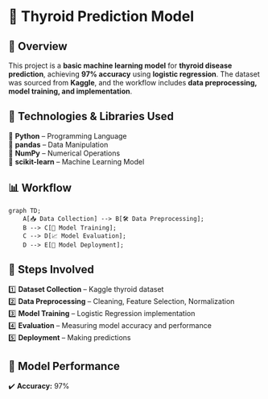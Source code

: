 
# 🏥 Thyroid Prediction Model  

## 📌 Overview  
This project is a **basic machine learning model** for **thyroid disease prediction**, achieving **97% accuracy** using **logistic regression**. The dataset was sourced from **Kaggle**, and the workflow includes **data preprocessing, model training, and implementation**.  

## 🚀 Technologies & Libraries Used  
🔹 **Python** – Programming Language  
🔹 **pandas** – Data Manipulation  
🔹 **NumPy** – Numerical Operations  
🔹 **scikit-learn** – Machine Learning Model  

## 📊 Workflow  
```mermaid
graph TD;
    A[📥 Data Collection] --> B[🛠️ Data Preprocessing];
    B --> C[🤖 Model Training];
    C --> D[📈 Model Evaluation];
    D --> E[🚀 Model Deployment];
```

## 🔬 Steps Involved  
1️⃣ **Dataset Collection** – Kaggle thyroid dataset  
2️⃣ **Data Preprocessing** – Cleaning, Feature Selection, Normalization  
3️⃣ **Model Training** – Logistic Regression implementation  
4️⃣ **Evaluation** – Measuring model accuracy and performance  
5️⃣ **Deployment** – Making predictions  

## 🎯 Model Performance  
✔️ **Accuracy:** 97%  


